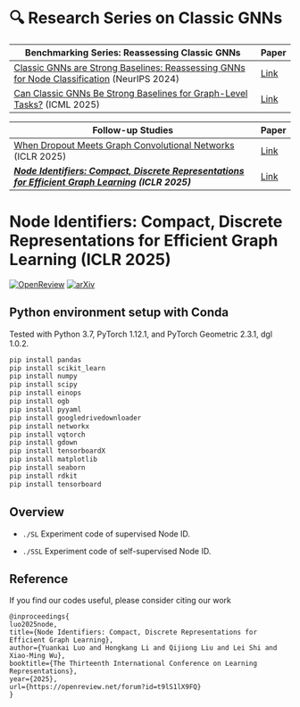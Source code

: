 # 🔍 Research Series on Classic GNNs

| Benchmarking Series: Reassessing Classic GNNs | Paper |
| - | - |
| [Classic GNNs are Strong Baselines: Reassessing GNNs for Node Classification](https://github.com/LUOyk1999/tunedGNN) (NeurIPS 2024) | [Link](https://openreview.net/forum?id=xkljKdGe4E) |
| [Can Classic GNNs Be Strong Baselines for Graph-Level Tasks?](https://github.com/LUOyk1999/GNNPlus) (ICML 2025) | [Link](https://arxiv.org/abs/2502.09263) | 

| Follow-up Studies | Paper |
| - | - |
| [When Dropout Meets Graph Convolutional Networks](https://github.com/LUOyk1999/dropout-theory) (ICLR 2025)  | [Link](https://openreview.net/forum?id=PwxYoMvmvy) | 
| **_[Node Identifiers: Compact, Discrete Representations for Efficient Graph Learning](https://github.com/LUOyk1999/NodeID) (ICLR 2025)_** | [Link](https://openreview.net/forum?id=t9lS1lX9FQ) | 

# Node Identifiers: Compact, Discrete Representations for Efficient Graph Learning (ICLR 2025)

[![OpenReview](https://img.shields.io/badge/OpenReview-t9lS1lX9FQ-b31b1b.svg)](https://openreview.net/forum?id=t9lS1lX9FQ) [![arXiv](https://img.shields.io/badge/arXiv-2405.16435-b31b1b.svg)](https://arxiv.org/abs/2405.16435)

## Python environment setup with Conda

Tested with Python 3.7, PyTorch 1.12.1, and PyTorch Geometric 2.3.1, dgl 1.0.2.
```bash
pip install pandas
pip install scikit_learn
pip install numpy
pip install scipy
pip install einops
pip install ogb
pip install pyyaml
pip install googledrivedownloader
pip install networkx
pip install vqtorch
pip install gdown
pip install tensorboardX
pip install matplotlib
pip install seaborn
pip install rdkit
pip install tensorboard
```

## Overview

* `./SL` Experiment code of supervised Node ID.

* `./SSL` Experiment code of self-supervised Node ID.

## Reference

If you find our codes useful, please consider citing our work

```
@inproceedings{
luo2025node,
title={Node Identifiers: Compact, Discrete Representations for Efficient Graph Learning},
author={Yuankai Luo and Hongkang Li and Qijiong Liu and Lei Shi and Xiao-Ming Wu},
booktitle={The Thirteenth International Conference on Learning Representations},
year={2025},
url={https://openreview.net/forum?id=t9lS1lX9FQ}
}
```

